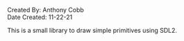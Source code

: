 Created By: Anthony Cobb  
Date Created: 11-22-21  

This is a small library to draw simple primitives using
SDL2.
